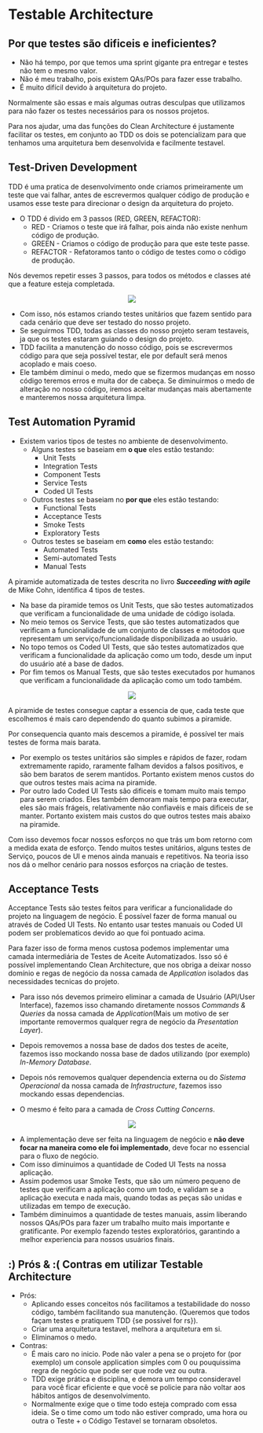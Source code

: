 # Testable Architecture

## Por que testes são dificeis e ineficientes?

  - Não há tempo, por que temos uma sprint gigante pra entregar e testes não tem o mesmo valor.
  - Não é meu trabalho, pois existem QAs/POs para fazer esse trabalho.
  - É muito difícil devido à arquitetura do projeto.

Normalmente são essas e mais algumas outras desculpas que utilizamos para não fazer os testes necessários para os nossos projetos.

Para nos ajudar, uma das funções do Clean Architecture é justamente facilitar os testes, em conjunto ao TDD os dois se potencializam para que tenhamos uma arquitetura bem desenvolvida e facilmente testavel.

## Test-Driven Development

TDD é uma pratica de desenvolvimento onde criamos primeiramente um teste que vai falhar, antes de escrevermos qualquer código de produção e usamos esse teste para direcionar o design da arquitetura do projeto.

  - O TDD é divido em 3 passos (RED, GREEN, REFACTOR):
    - RED - Criamos o teste que irá falhar, pois ainda não existe nenhum código de produção.
    - GREEN - Criamos o código de produção para que este teste passe.
    - REFACTOR - Refatoramos tanto o código de testes como o código de produção.

Nós devemos repetir esses 3 passos, para todos os métodos e classes até que a feature esteja completada.

<p align="center">
  <img src="https://github.com/matsennin/clean-architecture/blob/master/images/Test_Driven_Development.png" />
</p>

- Com isso, nós estamos criando testes unitários que fazem sentido para cada cenário que deve ser testado do nosso projeto.
- Se seguirmos TDD, todas as classes do nosso projeto seram testaveis, ja que os testes estaram guiando o design do projeto.
- TDD facilita a manutenção do nosso código, pois se escrevermos código para que seja possível testar, ele por default será menos acoplado e mais coeso.
- Ele também diminui o medo, medo que se fizermos mudanças em nosso código teremos erros e muita dor de cabeça. Se diminuirmos o medo de alteração no nosso código, iremos aceitar mudanças mais abertamente e manteremos nossa arquitetura limpa.

## Test Automation Pyramid

- Existem varios tipos de testes no ambiente de desenvolvimento.
  - Alguns testes se baseiam em **o que** eles estão testando:
    - Unit Tests
    - Integration Tests
    - Component Tests
    - Service Tests
    - Coded UI Tests
  - Outros testes se baseiam no **por que** eles estão testando:
    - Functional Tests
    - Acceptance Tests
    - Smoke Tests
    - Exploratory Tests
  - Outros testes se baseiam em **como** eles estão testando:
    - Automated Tests
    - Semi-automated Tests
    - Manual Tests

A piramide automatizada de testes descrita no livro _**Succeeding with agile**_ de Mike Cohn, identifica 4 tipos de testes.
  - Na base da piramide temos os Unit Tests, que são testes automatizados que verificam a funcionalidade de uma unidade de código isolada.
  - No meio temos os Service Tests, que são testes automatizados que verificam a funcionalidade de um conjunto de classes e métodos que representam um serviço/funcionalidade disponibilizada ao usuário.
  - No topo temos os Coded UI Tests, que são testes automatizados que verificam a funcionalidade da aplicação como um todo, desde um input do usuário até a base de dados.
  - Por fim temos os Manual Tests, que são testes executados por humanos que verificam a funcionalidade da aplicação como um todo também.
  
<p align="center">
  <img src="https://github.com/matsennin/clean-architecture/blob/master/images/Test_Automation_Pyramid.png" />
</p>

A piramide de testes consegue captar a essencia de que, cada teste que escolhemos é mais caro dependendo do quanto subimos a piramide.

Por consequencia quanto mais descemos a piramide, é possível ter mais testes de forma mais barata. 
- Por exemplo os testes unitários são simples e rápidos de fazer, rodam extremamente rapido, raramente falham devidos a falsos positivos, e são bem baratos de serem mantidos. Portanto existem menos custos do que outros testes mais acima na piramide.
- Por outro lado Coded UI Tests são dificeis e tomam muito mais tempo para serem criados. Eles também demoram mais tempo para executar, eles são mais frágeis, relativamente não confiavéis e mais dificeis de se manter. Portanto existem mais custos do que outros testes mais abaixo na piramide.

Com isso devemos focar nossos esforços no que trás um bom retorno com a medida exata de esforço. Tendo muitos testes unitários, alguns testes de Serviço, poucos de UI e menos ainda manuais e repetitivos. Na teoria isso nos dá o melhor cenário para nossos esforços na criação de testes.

## Acceptance Tests

Acceptance Tests são testes feitos para verificar a funcionalidade do projeto na linguagem de negócio.
É possível fazer de forma manual ou através de Coded UI Tests.
No entanto usar testes manuais ou Coded UI podem ser problematicos devido ao que foi pontuado acima.

Para fazer isso de forma menos custosa podemos implementar uma camada intermediária de Testes de Aceite Automatizados. Isso só é possível implementando Clean Architecture, que nos obriga a deixar nosso domínio e regas de negócio da nossa camada de _Application_ isolados das necessidades tecnicas do projeto.
- Para isso nós devemos primeiro eliminar a camada de Usuário (API/User Interface), fazemos isso chamando diretamente nossos _Commands & Queries_ da nossa camada de _Application_(Mais um motivo de ser importante removermos qualquer regra de negócio da _Presentation Layer_).

- Depois removemos a nossa base de dados dos testes de aceite, fazemos isso mockando nossa base de dados utilizando (por exemplo) _In-Memory Database_.

- Depois nós removemos qualquer dependencia externa ou do _Sistema Operacional_ da nossa camada de _Infrastructure_, fazemos isso mockando essas dependencias.

- O mesmo é feito para a camada de _Cross Cutting Concerns_.

<p align="center">
  <img src="https://github.com/matsennin/clean-architecture/blob/master/images/Example_Acceptance_Tests.png" />
</p>

- A implementação deve ser feita na linguagem de negócio e **não deve focar na maneira como ele foi implementado**, deve focar no essencial para o fluxo de negócio.
- Com isso diminuimos a quantidade de Coded UI Tests na nossa aplicação.
- Assim podemos usar Smoke Tests, que são um número pequeno de testes que verificam a aplicação como um todo, e validam se a aplicação executa e nada mais, quando todas as peças são unidas e utilizadas em tempo de execução.
- Também diminuimos a quantidade de testes manuais, assim liberando nossos QAs/POs para fazer um trabalho muito mais importante e gratificante. Por exemplo fazendo testes exploratórios, garantindo a melhor experiencia para nossos usuários finais.


## :) Prós & :( Contras em utilizar Testable Architecture
  - Prós:
    - Aplicando esses conceitos nós facilitamos a testabilidade do nosso código, também facilitando sua manutenção. (Queremos que todos façam testes e pratiquem TDD {se possivel for rs}).
    - Criar uma arquitetura testavel, melhora a arquitetura em si.
    - Eliminamos o medo.    
  - Contras:
    - É mais caro no inicio. Pode não valer a pena se o projeto for (por exemplo) um console application simples com 0 ou pouquissima regra de negócio que pode ser que rode vez ou outra.
    - TDD exige prática e disciplina, e demora um tempo consideravel para você ficar eficiente e que você se policie para não voltar aos hábitos antigos de desenvolvimento.
    - Normalmente exige que o time todo esteja comprado com essa ideia. Se o time como um todo não estiver comprado, uma hora ou outra o Teste + o Código Testavel se tornaram obsoletos.
